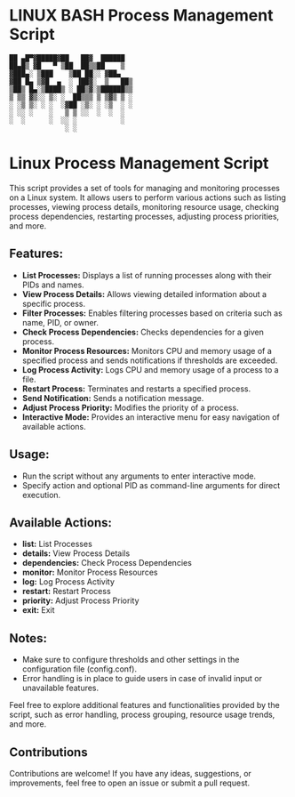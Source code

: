 #  LINUX BASH Process Management Script

```
██ ▄█▀▓█████▓██   ██▓  ██████ 
██▄█▒ ▓█   ▀ ▒██  ██▒▒██    ▒  
▓███▄░ ▒███    ▒██ ██░░ ▓██▄   
▓██ █▄ ▒▓█  ▄  ░ ▐██▓░  ▒   ██▒
▒██▒ █▄░▒████▒ ░ ██▒▓░▒██████▒▒
▒ ▒▒ ▓▒░░ ▒░ ░  ██▒▒▒ ▒ ▒▓▒ ▒ ░
░ ░▒ ▒░ ░ ░  ░▓██ ░▒░ ░ ░▒  ░ ░
░ ░░ ░    ░   ▒ ▒ ░░  ░  ░  ░  
░  ░      ░  ░░ ░           ░  
              ░ ░ 
```
# Linux Process Management Script

This script provides a set of tools for managing and monitoring processes on a Linux system. It allows users to perform various actions such as listing processes, viewing process details, monitoring resource usage, checking process dependencies, restarting processes, adjusting process priorities, and more.

## Features:

- **List Processes:** Displays a list of running processes along with their PIDs and names.
- **View Process Details:** Allows viewing detailed information about a specific process.
- **Filter Processes:** Enables filtering processes based on criteria such as name, PID, or owner.
- **Check Process Dependencies:** Checks dependencies for a given process.
- **Monitor Process Resources:** Monitors CPU and memory usage of a specified process and sends notifications if thresholds are exceeded.
- **Log Process Activity:** Logs CPU and memory usage of a process to a file.
- **Restart Process:** Terminates and restarts a specified process.
- **Send Notification:** Sends a notification message.
- **Adjust Process Priority:** Modifies the priority of a process.
- **Interactive Mode:** Provides an interactive menu for easy navigation of available actions.

## Usage:

- Run the script without any arguments to enter interactive mode.
- Specify action and optional PID as command-line arguments for direct execution.

## Available Actions:

- **list:** List Processes
- **details:** View Process Details
- **dependencies:** Check Process Dependencies
- **monitor:** Monitor Process Resources
- **log:** Log Process Activity
- **restart:** Restart Process
- **priority:** Adjust Process Priority
- **exit:** Exit

## Notes:

- Make sure to configure thresholds and other settings in the configuration file (config.conf).
- Error handling is in place to guide users in case of invalid input or unavailable features.

Feel free to explore additional features and functionalities provided by the script, such as error handling, process grouping, resource usage trends, and more.

## Contributions
Contributions are welcome! If you have any ideas, suggestions, or improvements, feel free to open an issue or submit a pull request.

